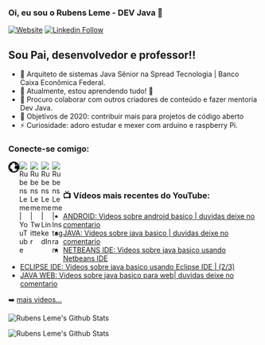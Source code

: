 ### Oi, eu sou o Rubens Leme - DEV Java 👋

[![Website](https://img.shields.io/website?label=In-Rubens-Leme&style=for-the-badge&url=https%3A%2F%2Fcodestackr.com)](https://www.linkedin.com/in/rubens-leme/)
[![Linkedin Follow](https://img.shields.io/twitter/follow/rubenss_leme?color=1DA1F2&logo=twitter&style=for-the-badge)](https://twitter.com/rubenss_leme)


## Sou Pai, desenvolvedor e professor!!

- 🔭 Arquiteto de sistemas Java Sênior na Spread Tecnologia | Banco Caixa Econômica Federal.
- 🌱 Atualmente, estou aprendendo tudo! 🤣
- 👯 Procuro colaborar com outros criadores de conteúdo e fazer mentoria Dev Java.
- 🥅 Objetivos de 2020: contribuir mais para projetos de código aberto
- ⚡ Curiosidade: adoro estudar e mexer com arduino e raspberry Pi.

### Conecte-se comigo:

[<img align="left" alt="Rubens Leme" width="22px" src="https://raw.githubusercontent.com/iconic/open-iconic/master/svg/globe.svg" />](https://www.linkedin.com/in/rubens-leme/)
[<img align="left" alt="Rubens Leme | YouTube" width="22px" src="https://cdn.jsdelivr.net/npm/simple-icons@v3/icons/youtube.svg" />](https://www.youtube.com/c/RubensLeme)
[<img align="left" alt="Rubens Leme | Twitter" width="22px" src="https://cdn.jsdelivr.net/npm/simple-icons@v3/icons/twitter.svg" />](https://twitter.com/rubenss_leme)
[<img align="left" alt="Rubens Leme | LinkedIn" width="22px" src="https://cdn.jsdelivr.net/npm/simple-icons@v3/icons/linkedin.svg" />](https://www.linkedin.com/in/rubens-leme/)
[<img align="left" alt="Rubens Leme | Instagram" width="22px" src="https://cdn.jsdelivr.net/npm/simple-icons@v3/icons/instagram.svg" />](https://www.instagram.com/rubens.leme/)

<br />
<br />

### 📺 Vídeos mais recentes do YouTube:

<!-- YOUTUBE:START -->
- [ANDROID: Videos sobre android basico  | duvidas deixe no comentario](https://www.youtube.com/watch?v=WhyLX5vowjs&list=PLGwQyeqmEP7ZPWqLNTmwFO1NE9bafjsEe)
- [JAVA: Videos sobre java basico | duvidas deixe no comentario](https://www.youtube.com/watch?v=c2Po4QfuoRU&list=PLGwQyeqmEP7ZAH21Up1_1Tyo1Hj2z32xJ)
- [NETBEANS IDE: Videos sobre java basico usando Netbeans IDE](https://www.youtube.com/watch?v=ASxpFyRSauo&list=PLGwQyeqmEP7bESUEcqycPDOUfkaP_qsoE)
- [ECLIPSE IDE: Videos sobre java basico usando Eclipse IDE | (2/3)](https://www.youtube.com/watch?v=c2Po4QfuoRU&list=PLGwQyeqmEP7ZAH21Up1_1Tyo1Hj2z32xJ)
- [JAVA WEB: Videos sobre java basico para web| duvidas deixe no comentario](https://www.youtube.com/watch?v=r-XFY06CSQs&list=PLGwQyeqmEP7bDFRKdIibAopqrGEymshCo)
<!-- YOUTUBE:END -->

➡️ [mais videos...](https://www.youtube.com/c/RubensLeme/videos)

![Rubens Leme's Github Stats](https://github-readme-stats.vercel.app/api?username=rubenssleme&show_icons=true&theme=radical)

![Rubens Leme's Github Stats](https://github-readme-stats.vercel.app/api/top-langs/?username=rubenssleme)
